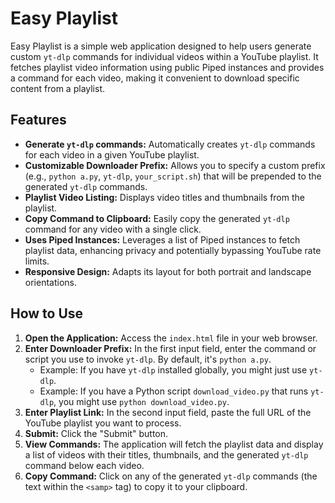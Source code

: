 # Easy Playlist

Easy Playlist is a simple web application designed to help users generate custom `yt-dlp` commands for individual videos within a YouTube playlist. It fetches playlist video information using public Piped instances and provides a command for each video, making it convenient to download specific content from a playlist.

## Features

* **Generate `yt-dlp` commands:** Automatically creates `yt-dlp` commands for each video in a given YouTube playlist.
* **Customizable Downloader Prefix:** Allows you to specify a custom prefix (e.g., `python a.py`, `yt-dlp`, `your_script.sh`) that will be prepended to the generated `yt-dlp` commands.
* **Playlist Video Listing:** Displays video titles and thumbnails from the playlist.
* **Copy Command to Clipboard:** Easily copy the generated `yt-dlp` command for any video with a single click.
* **Uses Piped Instances:** Leverages a list of Piped instances to fetch playlist data, enhancing privacy and potentially bypassing YouTube rate limits.
* **Responsive Design:** Adapts its layout for both portrait and landscape orientations.

## How to Use

1.  **Open the Application:** Access the `index.html` file in your web browser.
2.  **Enter Downloader Prefix:** In the first input field, enter the command or script you use to invoke `yt-dlp`. By default, it's `python a.py`.
    * Example: If you have `yt-dlp` installed globally, you might just use `yt-dlp`.
    * Example: If you have a Python script `download_video.py` that runs `yt-dlp`, you might use `python download_video.py`.
3.  **Enter Playlist Link:** In the second input field, paste the full URL of the YouTube playlist you want to process.
4.  **Submit:** Click the "Submit" button.
5.  **View Commands:** The application will fetch the playlist data and display a list of videos with their titles, thumbnails, and the generated `yt-dlp` command below each video.
6.  **Copy Command:** Click on any of the generated `yt-dlp` commands (the text within the `<samp>` tag) to copy it to your clipboard.

